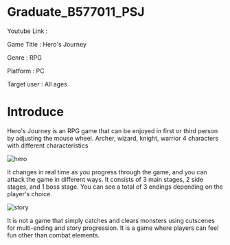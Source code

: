 # Graduate_B577011_PSJ
Youtube Link :

Game Title : Hero's Journey

Genre : RPG

Platform : PC

Target user : All ages

# Introduce 
Hero's Journey is an RPG game that can be enjoyed in first or third person by adjusting the mouse wheel.
Archer, wizard, knight, warrior 4 characters with different characteristics

![hero](https://user-images.githubusercontent.com/55716272/99869895-ff0c6280-2c11-11eb-8385-dd0c69332758.png)

It changes in real time as you progress through the game, and you can attack the game in different ways.
It consists of 3 main stages, 2 side stages, and 1 boss stage.
You can see a total of 3 endings depending on the player's choice.

![story](https://user-images.githubusercontent.com/55716272/99869925-4bf03900-2c12-11eb-9aa9-34703f81f53c.png)

It is not a game that simply catches and clears monsters using cutscenes for multi-ending and story progression.
It is a game where players can feel fun other than combat elements.

